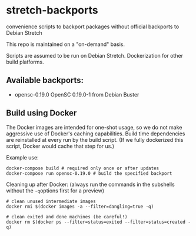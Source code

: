 # stretch-backports
convenience scripts to backport packages without official backports to Debian Stretch 

This repo is maintained on a "on-demand" basis.

Scripts are assumed to be run on Debian Stretch. Dockerization for other build platforms.

## Available backports:
+ opensc-0.19.0 OpenSC 0.19.0-1 from Debian Buster

## Build using Docker

The Docker images are intended for one-shot usage, so we do not make aggressive use of Docker's caching capabilities. Build time dependencies are reinstalled at every run by the build script. (If we fully dockerized this script, Docker would cache that step for us.)

Example use:
```
docker-compose build # required only once or after updates
docker-compose run opensc-0.19.0 # build the specified backport
```

Cleaning up after Docker:
(always run the commands in the subshells without the `-q`options first for a preview)

```
# clean unused intermediate images
docker rmi $(docker images -a --filter=dangling=true -q)

# clean exited and done machines (be careful!)
docker rm $(docker ps --filter=status=exited --filter=status=created -q)
```
